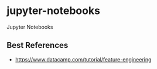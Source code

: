 # jupyter-notebooks
Jupyter Notebooks

## Best References
- https://www.datacamp.com/tutorial/feature-engineering
